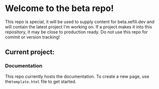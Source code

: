 # Welcome to the beta repo!

This repo is special, it will be used to supply content for beta.xefili.dev and will contain the latest project I'm working on. If a project makes it into this repository, it may be close to production ready. Do not use this repo for commit or version tracking!

## Current project:

### Documentation

This repo currently hosts the documentation. To create a new page, use the`template.html` file to get started.
